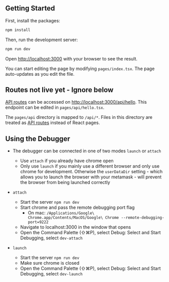 ## Getting Started

First, install the packages:

```bash
npm install
```

Then, run the development server:

```bash
npm run dev
```

Open [http://localhost:3000](http://localhost:3000) with your browser to see the result.

You can start editing the page by modifying `pages/index.tsx`. The page auto-updates as you edit the file.

## Routes not live yet - Ignore below

[API routes](https://nextjs.org/docs/api-routes/introduction) can be accessed on [http://localhost:3000/api/hello](http://localhost:3000/api/hello). This endpoint can be edited in `pages/api/hello.tsx`.

The `pages/api` directory is mapped to `/api/*`. Files in this directory are treated as [API routes](https://nextjs.org/docs/api-routes/introduction) instead of React pages.

## Using the Debugger

- The debugger can be connected in one of two modes `launch` or `attach`

  - Use `attach` if you already have chrome open
  - Only use `launch` if you mainly use a different browser and only use chrome for development. Otherwise the `userDataDir` setting - which allows you to launch the browser with your metamask - will prevent the browser from being launched correctly

- `attach`
  - Start the server `npm run dev`
  - Start chrome and pass the remote debugging port flag
    - On mac: `/Applications/Google\ Chrome.app/Contents/MacOS/Google\ Chrome --remote-debugging-port=9222`
  - Navigate to localhost:3000 in the window that opens
  - Open the Command Palette (⇧⌘P), select Debug: Select and Start Debugging, select `dev-attach`
- `launch`
  - Start the server `npm run dev`
  - Make sure chrome is closed
  - Open the Command Palette (⇧⌘P), select Debug: Select and Start Debugging, select `dev-launch`
